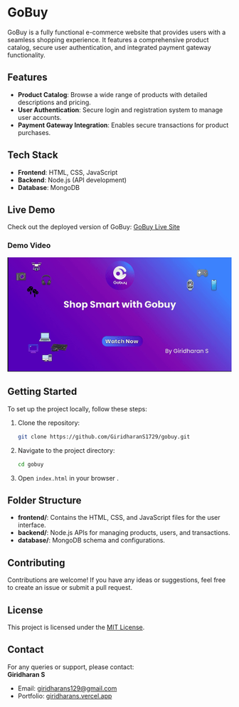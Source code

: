 
# GoBuy  

GoBuy is a fully functional e-commerce website that provides users with a seamless shopping experience. It features a comprehensive product catalog, secure user authentication, and integrated payment gateway functionality.  

## Features  
- **Product Catalog**: Browse a wide range of products with detailed descriptions and pricing.  
- **User Authentication**: Secure login and registration system to manage user accounts.  
- **Payment Gateway Integration**: Enables secure transactions for product purchases.  

## Tech Stack  
- **Frontend**: HTML, CSS, JavaScript  
- **Backend**: Node.js (API development)  
- **Database**: MongoDB  

## Live Demo  
Check out the deployed version of GoBuy: [GoBuy Live Site](https://gobuyz.vercel.app/)  

### Demo Video  
![Demo](./output/demo.gif)  

## Getting Started  
To set up the project locally, follow these steps:  

1. Clone the repository:  
   ```bash  
   git clone https://github.com/GiridharanS1729/gobuy.git  
   ```  

2. Navigate to the project directory:  
   ```bash  
   cd gobuy  
   ```  

3. Open `index.html` in your browser .  

## Folder Structure  
- **frontend/**: Contains the HTML, CSS, and JavaScript files for the user interface.  
- **backend/**: Node.js APIs for managing products, users, and transactions.  
- **database/**: MongoDB schema and configurations.  

## Contributing  
Contributions are welcome! If you have any ideas or suggestions, feel free to create an issue or submit a pull request.  

## License  
This project is licensed under the [MIT License](LICENSE).  

## Contact  
For any queries or support, please contact:  
**Giridharan S**  
- Email: [giridharans129@gmail.com](mailto:giridharans129@gmail.com)  
- Portfolio: [giridharans.vercel.app](https://giridharans.vercel.app)  

